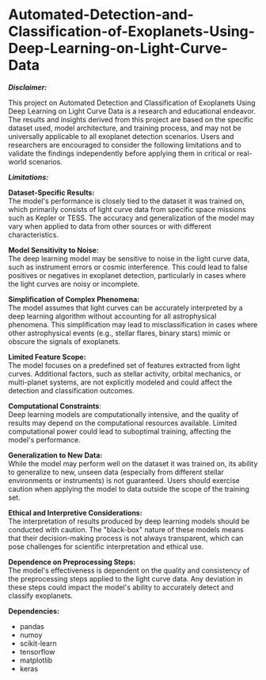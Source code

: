 # Automated-Detection-and-Classification-of-Exoplanets-Using-Deep-Learning-on-Light-Curve-Data


***Disclaimer:***

This project on Automated Detection and Classification of Exoplanets Using Deep Learning on Light Curve Data is a research and educational endeavor. The results and insights derived from this project are based on the specific dataset used, model architecture, and training process, and may not be universally applicable to all exoplanet detection scenarios. Users and researchers are encouraged to consider the following limitations and to validate the findings independently before applying them in critical or real-world scenarios.

***Limitations:***

**Dataset-Specific Results:**<br>
The model's performance is closely tied to the dataset it was trained on, which primarily consists of light curve data from specific space missions such as Kepler or TESS. The accuracy and generalization of the model may vary when applied to data from other sources or with different characteristics.

**Model Sensitivity to Noise:**<br>
The deep learning model may be sensitive to noise in the light curve data, such as instrument errors or cosmic interference. This could lead to false positives or negatives in exoplanet detection, particularly in cases where the light curves are noisy or incomplete.

**Simplification of Complex Phenomena:**<br>
The model assumes that light curves can be accurately interpreted by a deep learning algorithm without accounting for all astrophysical phenomena. This simplification may lead to misclassification in cases where other astrophysical events (e.g., stellar flares, binary stars) mimic or obscure the signals of exoplanets.

**Limited Feature Scope:**<br>
The model focuses on a predefined set of features extracted from light curves. Additional factors, such as stellar activity, orbital mechanics, or multi-planet systems, are not explicitly modeled and could affect the detection and classification outcomes.

**Computational Constraints**:<br>
Deep learning models are computationally intensive, and the quality of results may depend on the computational resources available. Limited computational power could lead to suboptimal training, affecting the model's performance.

**Generalization to New Data:**<br>
While the model may perform well on the dataset it was trained on, its ability to generalize to new, unseen data (especially from different stellar environments or instruments) is not guaranteed. Users should exercise caution when applying the model to data outside the scope of the training set.

**Ethical and Interpretive Considerations:**<br>
The interpretation of results produced by deep learning models should be conducted with caution. The "black-box" nature of these models means that their decision-making process is not always transparent, which can pose challenges for scientific interpretation and ethical use.

**Dependence on Preprocessing Steps:**<br>
The model's effectiveness is dependent on the quality and consistency of the preprocessing steps applied to the light curve data. Any deviation in these steps could impact the model's ability to accurately detect and classify exoplanets.


**Dependencies:**
 - pandas
 - numoy
 - scikit-learn
 - tensorflow
 - matplotlib
 - keras
